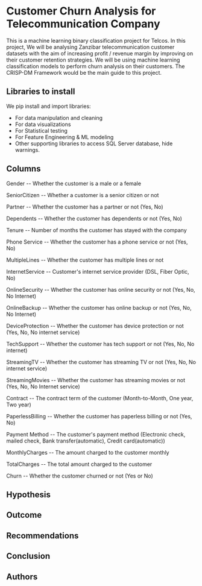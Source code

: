 # Customer Churn Analysis for Telecommunication Company
This is a machine learning binary classification project for Telcos. In this project, We will be analysing Zanzibar telecommunication customer datasets with the aim of increasing profit / revenue margin by improving on their customer retention strategies. We will be using machine learning classification models to perform churn analysis on their customers. The CRISP-DM Framework would be the main guide to this project. 


## Libraries to install 
We pip install and import libraries:
* For data manipulation and cleaning
* For data visualizations
* For Statistical testing
* For Feature Engineering & ML modeling
* Other supporting libraries to access SQL Server database, hide warnings.
  
## Columns

Gender -- Whether the customer is a male or a female

SeniorCitizen -- Whether a customer is a senior citizen or not

Partner -- Whether the customer has a partner or not (Yes, No)

Dependents -- Whether the customer has dependents or not (Yes, No)

Tenure -- Number of months the customer has stayed with the company

Phone Service -- Whether the customer has a phone service or not (Yes, No)

MultipleLines -- Whether the customer has multiple lines or not

InternetService -- Customer's internet service provider (DSL, Fiber Optic, No)

OnlineSecurity -- Whether the customer has online security or not (Yes, No, No Internet)

OnlineBackup -- Whether the customer has online backup or not (Yes, No, No Internet)

DeviceProtection -- Whether the customer has device protection or not (Yes, No, No internet service)

TechSupport -- Whether the customer has tech support or not (Yes, No, No internet)

StreamingTV -- Whether the customer has streaming TV or not (Yes, No, No internet service)

StreamingMovies -- Whether the customer has streaming movies or not (Yes, No, No Internet service)

Contract -- The contract term of the customer (Month-to-Month, One year, Two year)

PaperlessBilling -- Whether the customer has paperless billing or not (Yes, No)

Payment Method -- The customer's payment method (Electronic check, mailed check, Bank transfer(automatic), Credit card(automatic))

MonthlyCharges -- The amount charged to the customer monthly

TotalCharges -- The total amount charged to the customer

Churn -- Whether the customer churned or not (Yes or No)

## Hypothesis

## Outcome

## Recommendations

## Conclusion

## Authors
